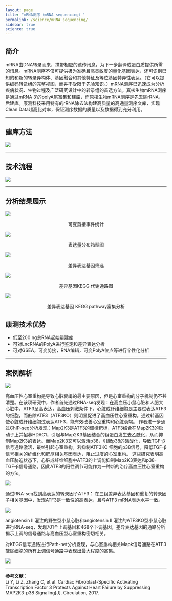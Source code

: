 ```yaml
---
layout: page
title: "mRNA测序（mRNA sequencing）"
permalink: /science/mRNA_sequencing/
sidebar: true
science: true
---
```



## 简介

mRNA由DNA转录而来，携带相应的遗传讯息，为下一步翻译成蛋白质提供所需的讯息。mRNA测序不仅可提供极为准确且高灵敏度的量化基因表达，还可识别已知的和新的转录异构体、基因融合和其他特征及等位基因特异性表达。（它可以提供编码转录组的完整视图，而并不受限于先验知识。）mRNA测序已迅速成为分析疾病状况、生物过程及广泛研究设计中的转录组的首选方法。真核生物mRNA测序是通过mRNA 3’的polyA尾富集和建库，而原核生物mRNA测序是先去除rRNA，后建库。康测科技采用特有的rRNA除去法构建高质量的高通量测序文库，实现Clean Data超高比对率，保证测序数据的质量以及数据得到充分利用。

---

## 建库方法

<img src="/image/mRNA_sequencing/new建库原理图-rna测序.jpg">

---

## 技术流程

<img class="fig70" src="/image/mRNA_sequencing/workflow.png">

---

## 分析结果展示

<img class="fig50" src="/image/mRNA_sequencing/alt_splicing_stat.png">
<p style="text-align: center; ">可变剪接事件统计</p>

<img class="fig50" src="/image/mRNA_sequencing/表达量分布箱型图.png">
<p style="text-align: center; ">表达量分布箱型图</p>

<img  class="fig50" src="/image/mRNA_sequencing/diff_expression_gene.png">
<p style="text-align: center; ">差异表达基因筛选</p>

<img src="/image/mRNA_sequencing/diff_gene_kegg.png">
<p style="text-align: center; ">差异基因KEGG 代谢通路图</p>

<img src="/image/mRNA_sequencing/diff_exp_gene_kegg_patyway.png">
<p style="text-align: center; ">差异表达基因 KEGG pathway富集分析</p>

## 康测技术优势

* 低至200 ng总RNA起始量建库
* 可对LncRNA的PolyA进行鉴定和差异表达分析
* 可对GSEA，可变剪接，RNA编辑，可变PolyA位点等进行个性化分析

---

## 案例解析

<img src="/image/mRNA_sequencing/mran文献.png">

高血压性心室重构是导致心脏衰竭的最主要原因，但是心室重构的分子机制仍不甚清楚。在该项研究中，作者首先通过RNA-seq发现：在高血压小鼠心脏和人肥大心脏中，ATF3呈高表达，高血压刺激条件下，心脏成纤维细胞是主要过表达ATF3的细胞，而敲除ATF3（ATF3KO）则明显促进了高血压性心室重构。通过转基因使心脏成纤维细胞过表达ATF3，能有效改善心室重构和心脏衰竭。
作者进一步通过ChIP-seq分析发现：Map2K3是ATF3的调控靶标，ATF3结合在Map2K3的启动子上并招募HDAC1，引起与Map2K3基因结合的组蛋白发生去乙酰化，从而抑制Map2K3的表达。而Map2K3又可以激活p38，引起p38的磷酸化，导致TGF-β信号通路激活，最终引起心室重构。若抑制ATF3KO 细胞的p38信号，降低TGF-β信号相关的纤维化和肥厚相关基因表达，阻止过度的心室重构。
这些研究表明高血压胁迫状态下，心脏成纤维细胞中ATF3的上调能抑制Map2K3表达和p38-TGF-β信号通路。因此ATF3的阳性调节可能作为一种新的治疗高血压性心室重构的方法。

<img src="/image/mRNA_sequencing/mRNA-seq-2.png">

通过RNA-seq找到高表达的转录因子ATF3： 在三组差异表达基因和重复的转录因子相关基因中，发现ATF3是一致性的高表达，且与ATF3 mRNA表达水平一致。

<img class="fig80" src="/image/mRNA_sequencing/mRNA-seq-3.png">

angiotensin II 灌注的野生型小鼠心脏和angiotensin II 灌注的ATF3KO型小鼠心脏进行RNA-seq，发现701个上调基因和468个下调基因，差异表达基因的通路分析揭示上调的信号通路与高血压型心室重构密切相关。

对KEGG信号通路进行Path-net分析发现，与心室重构相关Mapk信号通路在ATF3敲除细胞的所有上调信号通路中表现出最大程度的富集。

<img src="/image/mRNA_sequencing/mRNA-seq-4.png">

---

<div><strong>参考文献：</strong></div>
Li Y, Li Z, Zhang C, et al. Cardiac Fibroblast-Specific Activating Transcription Factor 3 Protects Against Heart Failure by Suppressing MAP2K3-p38 Signaling[J]. Circulation, 2017.
